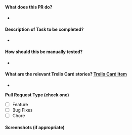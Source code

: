 #### What does this PR do?

-

#### Description of Task to be completed?

-

#### How should this be manually tested?

-

#### What are the relevant Trello Card stories? [ Trello Card Item ](https://trello.com/b/8x3mo2V5/say-their-names-web)

-

**Pull Request Type (check one)**

- [ ] Feature
- [ ] Bug Fixes
- [ ] Chore

#### Screenshots (if appropriate)

